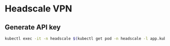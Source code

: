 # Headscale VPN

## Generate API key

```bash
kubectl exec -it -n headscale $(kubectl get pod -n headscale -l app.kubernetes.io/name=headscale -o jsonpath='{.items[0].metadata.name}') -- headscale apikeys create
```